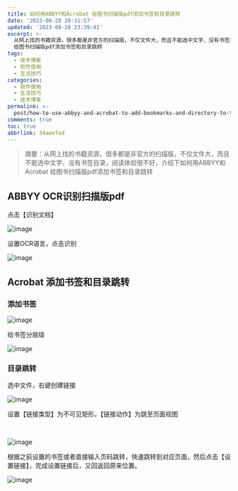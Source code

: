 ```yaml
---
title: 如何用ABBYY和Acrobat 给图书扫描版pdf添加书签和目录跳转
date: '2023-08-28 20:31:57'
updated: '2023-08-28 23:39:41'
excerpt: >-
  从网上找的书籍资源，很多都是非官方的扫描版，不仅文件大，而且不能选中文字、没有书签目录，阅读体验很不好，介绍下如何用ABBYY和Acrobat
  给图书扫描版pdf添加书签和目录跳转
tags:
  - 技术博客
  - 软件使用
  - 生活技巧
categories:
  - 软件使用
  - 生活技巧
  - 技术博客
permalink: >-
  post/how-to-use-abbyy-and-acrobat-to-add-bookmarks-and-directory-to-the-book-scanning-version-of-the-book-scanning-version-of-pdf-e6kup.html
comments: true
toc: true
abbrlink: 34aeefad
---
```




> 摘要：从网上找的书籍资源，很多都是非官方的扫描版，不仅文件大，而且不能选中文字、没有书签目录，阅读体验很不好，介绍下如何用ABBYY和Acrobat 给图书扫描版pdf添加书签和目录跳转

## ABBYY OCR识别扫描版pdf

点击【识别文档】

​![image](https://cdn.staticaly.com/gh/Achuan-2/PicBed@pic/assets/202308282304858.png)​

设置OCR语言，点击识别

​![image](https://cdn.staticaly.com/gh/Achuan-2/PicBed@pic/assets/202308282313720.png)​

## Acrobat 添加书签和目录跳转

### 添加书签

​![image](https://cdn.staticaly.com/gh/Achuan-2/PicBed@pic/assets/202308282314966.png)​

给书签分层级

​![image](https://cdn.staticaly.com/gh/Achuan-2/PicBed@pic/assets/202308282320715.png)​

### 目录跳转

选中文件，右键创建链接

​​​![image](https://cdn.staticaly.com/gh/Achuan-2/PicBed@pic/assets/202308282321229.png)​​

设置【链接类型】为不可见矩形，【链接动作】为跳至页面视图

‍

​​![image](https://cdn.staticaly.com/gh/Achuan-2/PicBed@pic/assets/202308282320705.png)

根据之前设置的书签或者直接输入页码跳转，快速跳转到对应页面，然后点击【设置链接】，完成设置链接后，又回返回原来位置。

​​​![image](https://cdn.staticaly.com/gh/Achuan-2/PicBed@pic/assets/202308282323267.png)​​​
